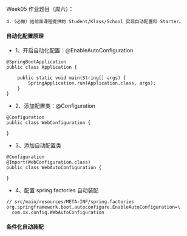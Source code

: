Week05 作业题目（周六）：

```
4.（必做）给前面课程提供的 Student/Klass/School 实现自动配置和 Starter。
```

#### 自动化配置原理

* 1、开启自动化配置：@EnableAutoConfiguration

```
@SpringBootApplication
public class Application {

    public static void main(String[] args) {
        SpringApplication.run(Application.class, args);
    }
}
```

* 2、添加配置类：@Configuration

```
@Configuration
public class WebConfiguration {
    
}
```

* 3、添加自动配置类

```
@Configuration
@Import(WebConfiguration.class)
public class WebAutoConfiguration {
    
}
```

* 4、配置 spring.factories 自动装配

```
// src/main/resources/META-INF/spring.factories
org.springframework.boot.autoconfigure.EnableAutoConfiguration=\
  com.xx.config.WebAutoConfiguration
```

#### 条件化自动装配


